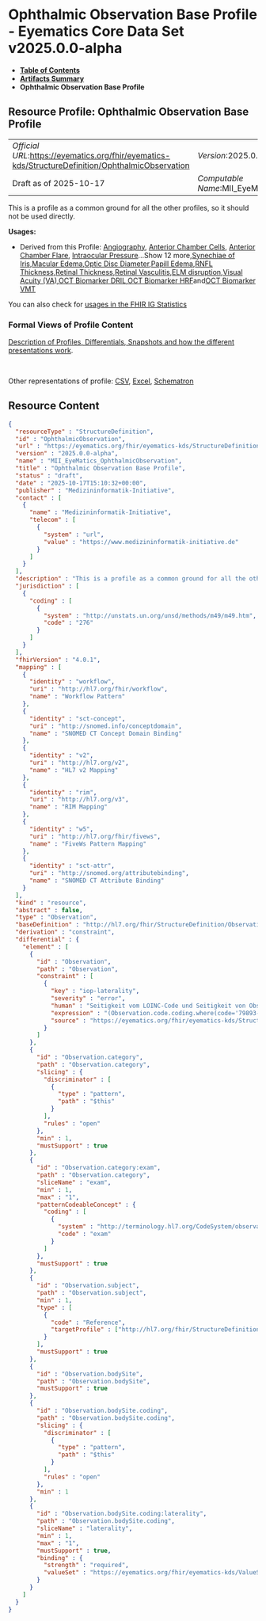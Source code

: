 # Ophthalmic Observation Base Profile - Eyematics Core Data Set v2025.0.0-alpha

* [**Table of Contents**](toc.md)
* [**Artifacts Summary**](artifacts.md)
* **Ophthalmic Observation Base Profile**

## Resource Profile: Ophthalmic Observation Base Profile 

| | |
| :--- | :--- |
| *Official URL*:https://eyematics.org/fhir/eyematics-kds/StructureDefinition/OphthalmicObservation | *Version*:2025.0.0-alpha |
| Draft as of 2025-10-17 | *Computable Name*:MII_EyeMatics_OphthalmicObservation |

 
This is a profile as a common ground for all the other profiles, so it should not be used directly. 

**Usages:**

* Derived from this Profile: [Angiography](StructureDefinition-Angiography.md), [Anterior Chamber Cells](StructureDefinition-AnteriorChamberCells.md), [Anterior Chamber Flare](StructureDefinition-AnteriorChamberFlare.md), [Intraocular Pressure](StructureDefinition-IOP.md)...Show 12 more,[Synechiae of Iris](StructureDefinition-IrisSynechiae.md),[Macular Edema](StructureDefinition-MacularEdema.md),[Optic Disc Diameter](StructureDefinition-OpticDiscDiameter.md),[Papill Edema](StructureDefinition-PapillEdema.md),[RNFL Thickness](StructureDefinition-RNFLThickness.md),[Retinal Thickness](StructureDefinition-RetinalThickness.md),[Retinal Vasculitis](StructureDefinition-RetinalVasculitis.md),[ELM disruption](StructureDefinition-observation-elm-disruption.md),[Visual Acuity (VA)](StructureDefinition-observation-visual-acuity.md),[OCT Biomarker DRIL](StructureDefinition-oct-dril.md),[OCT Biomarker HRF](StructureDefinition-oct-hrf.md)and[OCT Biomarker VMT](StructureDefinition-oct-vmt.md)

You can also check for [usages in the FHIR IG Statistics](https://packages2.fhir.org/xig/eyematics-kerndatensatz|current/StructureDefinition/OphthalmicObservation)

### Formal Views of Profile Content

 [Description of Profiles, Differentials, Snapshots and how the different presentations work](http://build.fhir.org/ig/FHIR/ig-guidance/readingIgs.html#structure-definitions). 

 

Other representations of profile: [CSV](StructureDefinition-OphthalmicObservation.csv), [Excel](StructureDefinition-OphthalmicObservation.xlsx), [Schematron](StructureDefinition-OphthalmicObservation.sch) 



## Resource Content

```json
{
  "resourceType" : "StructureDefinition",
  "id" : "OphthalmicObservation",
  "url" : "https://eyematics.org/fhir/eyematics-kds/StructureDefinition/OphthalmicObservation",
  "version" : "2025.0.0-alpha",
  "name" : "MII_EyeMatics_OphthalmicObservation",
  "title" : "Ophthalmic Observation Base Profile",
  "status" : "draft",
  "date" : "2025-10-17T15:10:32+00:00",
  "publisher" : "Medizininformatik-Initiative",
  "contact" : [
    {
      "name" : "Medizininformatik-Initiative",
      "telecom" : [
        {
          "system" : "url",
          "value" : "https://www.medizininformatik-initiative.de"
        }
      ]
    }
  ],
  "description" : "This is a profile as a common ground for all the other profiles, so it should not be used directly.",
  "jurisdiction" : [
    {
      "coding" : [
        {
          "system" : "http://unstats.un.org/unsd/methods/m49/m49.htm",
          "code" : "276"
        }
      ]
    }
  ],
  "fhirVersion" : "4.0.1",
  "mapping" : [
    {
      "identity" : "workflow",
      "uri" : "http://hl7.org/fhir/workflow",
      "name" : "Workflow Pattern"
    },
    {
      "identity" : "sct-concept",
      "uri" : "http://snomed.info/conceptdomain",
      "name" : "SNOMED CT Concept Domain Binding"
    },
    {
      "identity" : "v2",
      "uri" : "http://hl7.org/v2",
      "name" : "HL7 v2 Mapping"
    },
    {
      "identity" : "rim",
      "uri" : "http://hl7.org/v3",
      "name" : "RIM Mapping"
    },
    {
      "identity" : "w5",
      "uri" : "http://hl7.org/fhir/fivews",
      "name" : "FiveWs Pattern Mapping"
    },
    {
      "identity" : "sct-attr",
      "uri" : "http://snomed.org/attributebinding",
      "name" : "SNOMED CT Attribute Binding"
    }
  ],
  "kind" : "resource",
  "abstract" : false,
  "type" : "Observation",
  "baseDefinition" : "http://hl7.org/fhir/StructureDefinition/Observation",
  "derivation" : "constraint",
  "differential" : {
    "element" : [
      {
        "id" : "Observation",
        "path" : "Observation",
        "constraint" : [
          {
            "key" : "iop-laterality",
            "severity" : "error",
            "human" : "Seitigkeit vom LOINC-Code und Seitigkeit von Observation.bodySite müssen übereinstimmen.",
            "expression" : "(Observation.code.coding.where(code='79893-4').exists() implies bodySite.coding.code = '1290041000') and (Observation.code.coding.where(code='79892-6').exists() implies bodySite.coding.code = '79892-6')",
            "source" : "https://eyematics.org/fhir/eyematics-kds/StructureDefinition/OphthalmicObservation"
          }
        ]
      },
      {
        "id" : "Observation.category",
        "path" : "Observation.category",
        "slicing" : {
          "discriminator" : [
            {
              "type" : "pattern",
              "path" : "$this"
            }
          ],
          "rules" : "open"
        },
        "min" : 1,
        "mustSupport" : true
      },
      {
        "id" : "Observation.category:exam",
        "path" : "Observation.category",
        "sliceName" : "exam",
        "min" : 1,
        "max" : "1",
        "patternCodeableConcept" : {
          "coding" : [
            {
              "system" : "http://terminology.hl7.org/CodeSystem/observation-category",
              "code" : "exam"
            }
          ]
        },
        "mustSupport" : true
      },
      {
        "id" : "Observation.subject",
        "path" : "Observation.subject",
        "min" : 1,
        "type" : [
          {
            "code" : "Reference",
            "targetProfile" : ["http://hl7.org/fhir/StructureDefinition/Patient"]
          }
        ],
        "mustSupport" : true
      },
      {
        "id" : "Observation.bodySite",
        "path" : "Observation.bodySite",
        "mustSupport" : true
      },
      {
        "id" : "Observation.bodySite.coding",
        "path" : "Observation.bodySite.coding",
        "slicing" : {
          "discriminator" : [
            {
              "type" : "pattern",
              "path" : "$this"
            }
          ],
          "rules" : "open"
        },
        "min" : 1
      },
      {
        "id" : "Observation.bodySite.coding:laterality",
        "path" : "Observation.bodySite.coding",
        "sliceName" : "laterality",
        "min" : 1,
        "max" : "1",
        "mustSupport" : true,
        "binding" : {
          "strength" : "required",
          "valueSet" : "https://eyematics.org/fhir/eyematics-kds/ValueSet/eye-laterality"
        }
      }
    ]
  }
}

```
